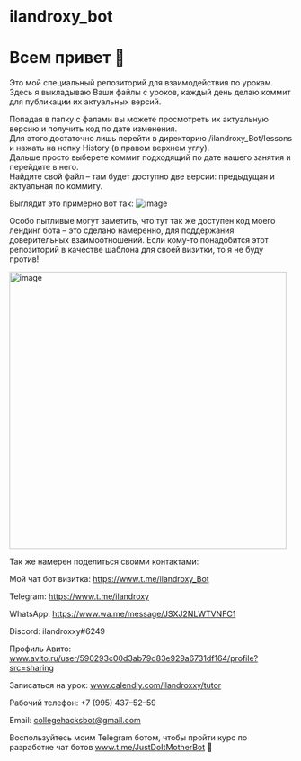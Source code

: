 # ilandroxy_bot

<h1> Всем привет 👋 </h1>

Это мой специальный репозиторий для взаимодействия по урокам. <br>
Здесь я выкладываю Ваши файлы с уроков, каждый день делаю коммит для публикации их актуальных версий.

Попадая в папку с фалами вы можете просмотреть их актуальную версию и получить код по дате изменения. <br>
Для этого достаточно лишь перейти в директорию /ilandroxy_Bot/lessons и нажать на нопку History (в правом верхнем углу). <br>
Дальше просто выберете коммит подходящий по дате нашего занятия и перейдите в него. <br>
Найдите свой файл – там будет доступно две версии: предыдущая и актуальная по коммиту. <br>

Выглядит это примерно вот так:
![image](https://user-images.githubusercontent.com/47958240/185804013-82e8cd5a-af0b-4862-a680-8402d2a24d2d.png)

Особо пытливые могут заметить, что тут так же доступен код моего лендинг бота – это сделано намеренно, для поддержания доверительных взаимоотношений. Если кому-то понадобится этот репозиторий в качестве шаблона для своей визитки, то я не буду против!

<img width="493" alt="image" src="https://user-images.githubusercontent.com/47958240/185804376-71472248-7d13-4054-a387-16c3bf1a60cd.png">

Так же намерен поделиться своими контактами: 

Мой чат бот визитка: https://www.t.me/ilandroxy_Bot

Telegram: https://www.t.me/ilandroxy

WhatsApp: https://www.wa.me/message/JSXJ2NLWTVNFC1

Discord: ilandroxxy#6249

Профиль Авито: www.avito.ru/user/590293c00d3ab79d83e929a6731df164/profile?src=sharing

Записаться на урок: www.calendly.com/ilandroxxy/tutor

Рабочий телефон: +7 (995) 437–52–59

Email: collegehacksbot@gmail.com

Воспользуйтесь моим Telegram ботом, чтобы пройти курс по разработке чат ботов www.t.me/JustDoItMotherBot 🤖

